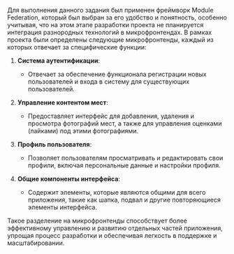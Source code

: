 Для выполнения данного задания был применен фреймворк Module Federation, который был выбран за его удобство и понятность, особенно учитывая, что на этом этапе разработки проекта не планируется интеграция разнородных технологий в микрофронтендах. В рамках проекта были определены следующие микрофронтенды, каждый из которых отвечает за специфические функции:

1. **Система аутентификации**:
   - Отвечает за обеспечение функционала регистрации новых пользователей и входа в систему для существующих пользователей.

2. **Управление контентом мест**:
   - Предоставляет интерфейс для добавления, удаления и просмотра фотографий мест, а также для управления оценками (лайками) под этими фотографиями.

3. **Профиль пользователя**:
   - Позволяет пользователям просматривать и редактировать свои профили, включая персональные данные и настройки профиля.

4. **Общие компоненты интерфейса**:
   - Содержит элементы, которые являются общими для всего приложения, такие как шапка, подвал и другие повторяющиеся элементы интерфейса.

Такое разделение на микрофронтенды способствует более эффективному управлению и развитию отдельных частей приложения, упрощая процесс разработки и обеспечивая легкость в поддержке и масштабировании.